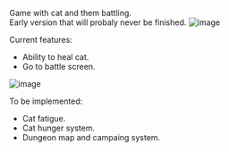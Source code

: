 Game with cat and them battling. <br /> Early version that will probaly never be finished.
![image](https://github.com/Co0lDoge/Catgion-Crawler/assets/89445763/76207666-0300-44d1-bb1e-6df828433060)

Current features: 
* Ability to heal cat.
* Go to battle screen.
  
![image](https://github.com/Co0lDoge/Catgion-Crawler/assets/89445763/fb6a4874-9409-448b-9934-f0db25692c8f)

To be implemented: 
* Cat fatigue. 
* Cat hunger system.
* Dungeon map and campaing system.

  
